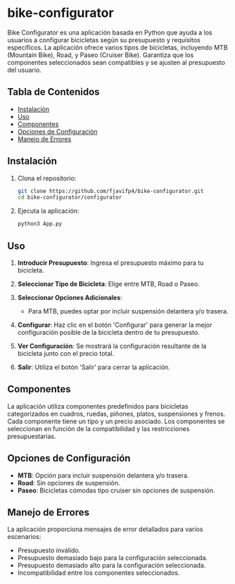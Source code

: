 # bike-configurator

Bike Configurator es una aplicación basada en Python que ayuda a los usuarios a configurar bicicletas según su presupuesto y requisitos específicos. La aplicación ofrece varios tipos de bicicletas, incluyendo MTB (Mountain Bike), Road, y Paseo (Cruiser Bike). Garantiza que los componentes seleccionados sean compatibles y se ajusten al presupuesto del usuario.

## Tabla de Contenidos
- [Instalación](#instalación)
- [Uso](#uso)
- [Componentes](#componentes)
- [Opciones de Configuración](#opciones-de-configuración)
- [Manejo de Errores](#manejo-de-errores)

## Instalación

1. Clona el repositorio:
    ```bash
    git clone https://github.com/fjavifp4/bike-configurator.git
    cd bike-configurator/configurator
    ```

2. Ejecuta la aplicación:
    ```bash
    python3 App.py
    ```

## Uso

1. **Introducir Presupuesto**: Ingresa el presupuesto máximo para tu bicicleta.

2. **Seleccionar Tipo de Bicicleta**: Elige entre MTB, Road o Paseo.

3. **Seleccionar Opciones Adicionales**:
    - Para MTB, puedes optar por incluir suspensión delantera y/o trasera.
    
4. **Configurar**: Haz clic en el botón 'Configurar' para generar la mejor configuración posible de la bicicleta dentro de tu presupuesto.

5. **Ver Configuración**: Se mostrará la configuración resultante de la bicicleta junto con el precio total.

6. **Salir**: Utiliza el botón 'Salir' para cerrar la aplicación.

## Componentes

La aplicación utiliza componentes predefinidos para bicicletas categorizados en cuadros, ruedas, piñones, platos, suspensiones y frenos. Cada componente tiene un tipo y un precio asociado. Los componentes se seleccionan en función de la compatibilidad y las restricciones presupuestarias.

## Opciones de Configuración

- **MTB**: Opción para incluir suspensión delantera y/o trasera.
- **Road**: Sin opciones de suspensión.
- **Paseo**: Bicicletas cómodas tipo cruiser sin opciones de suspensión.

## Manejo de Errores

La aplicación proporciona mensajes de error detallados para varios escenarios:
- Presupuesto inválido.
- Presupuesto demasiado bajo para la configuración seleccionada.
- Presupuesto demasiado alto para la configuración seleccionada.
- Incompatibilidad entre los componentes seleccionados.